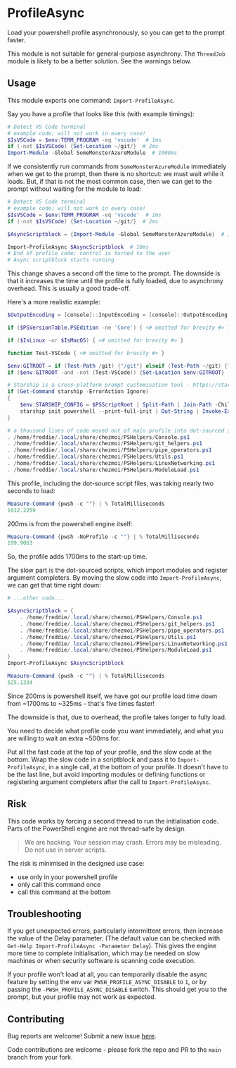 # ProfileAsync

Load your powershell profile asynchronously, so you can get to the prompt faster.

This module is not suitable for general-purpose asynchrony. The `ThreadJob` module is likely to be a better solution. See the warnings below.

## Usage

This module exports one command: `Import-ProfileAsync`.

Say you have a profile that looks like this (with example timings):

```powershell
# Detect VS Code terminal
# example code; will not work in every case!
$IsVSCode = $env:TERM_PROGRAM -eq 'vscode'  # 1ms
if (-not $IsVSCode) {Set-Location ~/git/}  # 2ms
Import-Module -Global SomeMonsterAzureModule  # 1000ms
```

If we consistently run commands from `SomeMonsterAzureModule` immediately when we get to the prompt, then there is no shortcut: we must wait while it loads. But, if that is not the most common case, then we can get to the prompt without waiting for the module to load:

```powershell
# Detect VS Code terminal
# example code; will not work in every case!
$IsVSCode = $env:TERM_PROGRAM -eq 'vscode'  # 1ms
if (-not $IsVSCode) {Set-Location ~/git/}  # 2ms

$AsyncScriptblock = {Import-Module -Global SomeMonsterAzureModule}  # 1ms

Import-ProfileAsync $AsyncScriptblock  # 10ms
# End of profile code; control is turned to the user
# Async scriptblock starts running
```

This change shaves a second off the time to the prompt. The downside is that it increases the time until the profile is fully loaded, due to asynchrony overhead. This is usually a good trade-off.

Here's a more realistic example:

```powershell
$OutputEncoding = [console]::InputEncoding = [console]::OutputEncoding = [Text.Encoding]::UTF8

if ($PSVersionTable.PSEdition -ne 'Core') { <# omitted for brevity #> }

if ($IsLinux -or $IsMacOS) { <# omitted for brevity #> }

function Test-VSCode { <# omitted for brevity #> }

$env:GITROOT = if (Test-Path /git) {"/git"} elseif (Test-Path ~/git) {"~/git"}
if ($env:GITROOT -and -not (Test-VSCode)) {Set-Location $env:GITROOT}

# Starship is a cross-platform prompt customisation tool - https://starship.rs
if (Get-Command starship -ErrorAction Ignore)
{
    $env:STARSHIP_CONFIG = $PSScriptRoot | Split-Path | Join-Path -ChildPath starship.toml
    starship init powershell --print-full-init | Out-String | Invoke-Expression
}

# a thousand lines of code moved out of main profile into dot-sourced scripts:
. /home/freddie/.local/share/chezmoi/PSHelpers/Console.ps1
. /home/freddie/.local/share/chezmoi/PSHelpers/git_helpers.ps1
. /home/freddie/.local/share/chezmoi/PSHelpers/pipe_operators.ps1
. /home/freddie/.local/share/chezmoi/PSHelpers/Utils.ps1
. /home/freddie/.local/share/chezmoi/PSHelpers/LinuxNetworking.ps1
. /home/freddie/.local/share/chezmoi/PSHelpers/ModuleLoad.ps1
```

This profile, including the dot-source script files, was taking nearly two seconds to load:

```powershell
Measure-Command {pwsh -c ""} | % TotalMilliseconds
1912.2259
```

200ms is from the powershell engine itself:

```powershell
Measure-Command {pwsh -NoProfile -c ""} | % TotalMilliseconds
199.9063
```

So, the profile adds 1700ms to the start-up time.

The slow part is the dot-sourced scripts, which import modules and register argument completers. By moving the slow code into `Import-ProfileAsync`, we can get that time right down:

```powershell
# ...other code...

$AsyncScriptblock = {
    . /home/freddie/.local/share/chezmoi/PSHelpers/Console.ps1
    . /home/freddie/.local/share/chezmoi/PSHelpers/git_helpers.ps1
    . /home/freddie/.local/share/chezmoi/PSHelpers/pipe_operators.ps1
    . /home/freddie/.local/share/chezmoi/PSHelpers/Utils.ps1
    . /home/freddie/.local/share/chezmoi/PSHelpers/LinuxNetworking.ps1
    . /home/freddie/.local/share/chezmoi/PSHelpers/ModuleLoad.ps1
}
Import-ProfileAsync $AsyncScriptblock
```

```powershell
Measure-Command {pwsh -c ""} | % TotalMilliseconds
525.1334
```

Since 200ms is powershell itself, we have got our profile load time down from ~1700ms to ~325ms - that's five times faster!

The downside is that, due to overhead, the profile takes longer to fully load.

You need to decide what profile code you want immediately, and what you are willing to wait an extra ~500ms for.

Put all the fast code at the top of your profile, and the slow code at the bottom. Wrap the slow code in a scriptblock and pass it to `Import-ProfileAsync`, in a single call, at the bottom of your profile. It doesn't have to be the last line, but avoid importing modules or defining functions or registering argument completers after the call to `Import-ProfileAsync`.

## Risk

This code works by forcing a second thread to run the initialisation code. Parts of the PowerShell engine are not thread-safe by design.

> We are hacking. Your session may crash. Errors may be misleading. Do not use in server scripts.

The risk is minimised in the designed use case:

- use only in your powershell profile
- only call this command once
- call this command at the bottom

## Troubleshooting

If you get unexpected errors, particularly intermittent errors, then increase the value of the Delay parameter. (The default value can be checked with `Get-Help Import-ProfileAsync -Parameter Delay`). This gives the engine more time to complete initialisation, which may be needed on slow machines or when security software is scanning code execution.

If your profile won't load at all, you can temporarily disable the async feature by setting the env var `PWSH_PROFILE_ASYNC_DISABLE` to `1`, or by passing the `-PWSH_PROFILE_ASYNC_DISABLE` switch. This should get you to the prompt, but your profile may not work as expected.

## Contributing

Bug reports are welcome! Submit a new issue [here](https://github.com/fsackur/ProfileAsync/issues/new).

Code contributions are welcome - please fork the repo and PR to the `main` branch from your fork.
